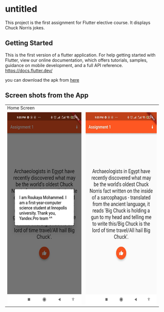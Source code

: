 # untitled

This project is the first assignment for Flutter elective course. It displays Chuck Norris jokes.

## Getting Started

This is the first version of a flutter application.
For help getting started with Flutter, view our online documentation, which offers tutorials, samples, guidance on mobile development, and a full API reference.
https://docs.flutter.dev/

you can download the apk from [here](/build/app/outputs/flutter-apk/app-release.apk)

## Screen shots from the App

<table>
  <tr>
    <td>Home Screen</td>
  </tr>
  <tr>
    <td><img src="/screenshots/photo5830313878804871766.jpg" width=300 height=630></td>
    <td><img src="/screenshots/photo5830313878804871767.jpg" width=300 height=630></td>
  </tr>
 </table>